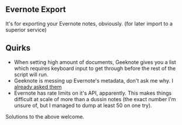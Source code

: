 Evernote Export
----------------
It's for exporting your Evernote notes, obviously. (for later import to a superior service)


## Quirks

 - When setting high amount of documents, Geeknote gives you a list which requires keyboard input to get through before the rest of the script will run.
 - Geeknote is messing up Evernote's metadata, don't ask me why. I [already asked them](https://github.com/VitaliyRodnenko/geeknote/issues/272#issuecomment-129113905)
 - Evernote has rate limits on it's API, apparently. This makes things difficult at scale of more than a dussin notes (the exact number I'm unsure of, but I managed to dump at least 50 on one try).

Solutions to the above welcome.
